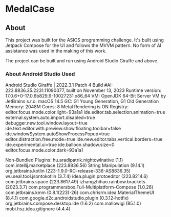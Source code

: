 # MedalCase

## About

This project was built for the ASICS programming challenge.
It's built using Jetpack Compose for the UI and follows the MVVM pattern.
No form of AI assistance was used in the making of this work.

The project can be built and run using Android Studio Giraffe and above.

### About Android Studio Used

Android Studio Giraffe | 2022.3.1 Patch 4
Build #AI-223.8836.35.2231.11090377, built on November 13, 2023
Runtime version: 17.0.6+0-17.0.6b829.9-10027231 x86_64
VM: OpenJDK 64-Bit Server VM by JetBrains s.r.o.
macOS 14.5
GC: G1 Young Generation, G1 Old Generation
Memory: 2048M
Cores: 8
Metal Rendering is ON
Registry:
editor.focus.mode.color.light=93a1a1
ide.editor.tab.selection.animation=true
external.system.auto.import.disabled=true
debugger.new.tool.window.layout=true
ide.text.editor.with.preview.show.floating.toolbar=false
ide.windowSystem.autoShowProcessPopup=true
editor.distraction.free.mode=true
ide.new.editor.tabs.vertical.borders=true
ide.experimental.ui=true
ide.balloon.shadow.size=0
editor.focus.mode.color.dark=93a1a1

Non-Bundled Plugins:
hu.aradipatrik.nightowlnative (1.1)
com.intellij.marketplace (223.8836.56)
String Manipulation (9.14.1)
org.jetbrains.kotlin (223-1.9.0-RC-release-336-AS8836.35)
wu.seal.tool.jsontokotlin (3.7.4)
idea.plugin.protoeditor (223.8214.6)
com.jetbrains.space (223.8617.49)
izhangzhihao.rainbow.brackets (2023.3.7)
com.programmersbox.Full-Multiplatform-Compose (1.0.26)
com.jetbrains.kmm (0.8.1(223)-26)
com.chrisrm.idea.MaterialThemeUI (8.4.1)
com.google.d2c.androidstudio.plugin (0.3.12-hotfix)
org.jetbrains.compose.desktop.ide (1.6.2)
com.mallowigi (85.1.0)
mobi.hsz.idea.gitignore (4.4.4)


